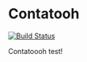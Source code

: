 # Contatooh


[![Build Status](https://travis-ci.org/IgorVieira/Contatooh.svg?branch=master)](https://travis-ci.org/IgorVieira/Contatooh)

Contatoooh test!
